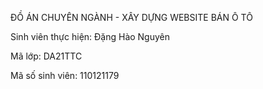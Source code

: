 ĐỒ ÁN CHUYÊN NGÀNH - XÂY DỰNG WEBSITE BÁN Ô TÔ

Sinh viên thực hiện: Đặng Hào Nguyên

Mã lớp: DA21TTC

Mã số sinh viên: 110121179

